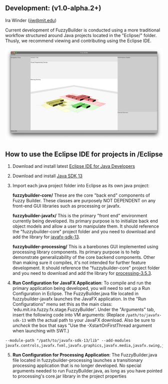 ## Development: (v1.0-alpha.2+)
Ira Winder (jiw@mit.edu)

Current development of FuzzyBuilder is conducted using a more traditional workflow structured around Java projects located in the "Eclipse/" folder. Thusly, we recommend viewing and contributing using the Eclipse IDE.

![Fuzzy Builder by Ira Winder](../screenshots/current_release.png "Fuzzy Builder by Ira Winder")

## How to use the Eclipse IDE for projects in /Eclipse

1. Download and install latest [Eclipse IDE for Java Developers](
https://www.eclipse.org/downloads/packages/release/2019-09/r/eclipse-ide-java-developers)

2. Download and install [Java SDK 13](https://www.oracle.com/technetwork/java/javase/downloads/jdk13-downloads-5672538.html)

3. Import each java project folder into Eclipse as its own java project:

	**fuzzybuilder-core/** These are the core "back end" components of Fuzzy Builder. These classes are purposely NOT DEPENDENT on any front-end GUI libraries such as processing or javafx.

	**fuzzybuilder-javafx/** This is the primary "front end" environment currently being developed. Its primary purpose is to initialize back end object models and allow a user to manipulate them. It should reference the "fuzzybuilder-core" project folder and you need to download and add the library for [javafx-sdk-13](https://gluonhq.com/products/javafx/).

	**fuzzybuilder-processing/** This is a barebones GUI implemented using processing library components. Its primary purpose is to help demonstrate generalizability of the core backend components. Other than making sure it compiles, it's not intended for further feature development. It should reference the "fuzzybuilder-core" project folder and you need to download and add the library for [processing-3.5.3](https://processing.org/tutorials/eclipse/).

4. **Run Configuration for JavaFX Application**: To compile and run the primary application being developed, you will need to set up a Run Configuration in Eclipse. The FuzzyBuilder.java file located in fuzzybuilder-javafx launches the JavaFX application.  In the "Run Configurations" menu set this as the main class:  'edu.mit.ira.fuzzy.fx.stage.FuzzyBuilder'. Under the "Arguments" tab, insert the following code into VM arguments: (Replace `/path/to/javafx-sdk-13` with the actual path to your JavaFX download. Also be sure to *uncheck* the box that says "Use the -XstartOnFirstThread argument when launching with SWT.)
```
--module-path "/path/to/javafx-sdk-13/lib" --add-modules javafx.controls,javafx.fxml,javafx.graphics,javafx.media,javafx.swing,javafx.web
```

5. **Run Configuration for Processing Application**: The FuzzyBuilder.java file located in fuzzybuilder-processing launches a transitionary processing application that is no longer developed. No special arguments needed to run FuzzyBuilder.java, as long as you have pointed to processing's core.jar library in the project properties